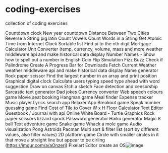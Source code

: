 # coding-exercises
collection of coding exercises


Countdown clock
New year countdown
Distance Between Two Cities
Reverse a String
pig latin
Count Vowels
Count Words in a String
Get Atomic Time from Internet Clock
Sortable list
Find pi to the nth digit
Mortgage Calculator
Unit Converter (temp, currency, volume, mass and more
weather middleware api and make historical data display
Number Names - Show how to spell out a number in English
Coin Flip Simulation
Fizz Buzz
Check if Palindrome
Create A Progress Bar for Downloads
Fetch Current Weather
weather middleware api and make historical data display
Name generator
Rock paper scissor
Find the largest number in an array and print position
Graphical digital clock
Calculate users typing speed
type ahead with word suggestion
Draw on canvas
Etch a sketch
Face detection and censorship
Sarcastic text generator
Dad jokes
Currency converter
Web speech colours game
Movie seat booking
Hangman game
Meal finder
Expense tracker
Music player
Lyrics search app
Relaxer App
Breakout game
Speak number guessing game
Find Cost of Tile to Cover W x H Floor
Calculator
Text Editor
Guestbook / Journal with api
Online White Board -
Turtle Graphics
Rock paper scissors lizzard spock
Password generator
Haiku generator
Magic 8 ball
Text adventure game
Snake game
Whack a mole game
Audio visualization
Pong
Astroids
Pacman
Multi sort & filter list (sort by different values, also filter values)
2D platform game
Circle with smaller circles in it that move a straight line but appear to be cirling (https://imgur.com/a/aOnzerj)
Pixelart Editor
create an OS![image](https://user-images.githubusercontent.com/62565907/183254025-fd9c6c5b-20b1-4f3d-afe0-35c96e847f7f.png)
